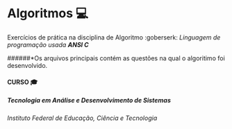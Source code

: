 # Algoritmos :computer:

Exercícios de prática na disciplina de Algoritmo :goberserk: 
_Linguagem de programação usada **ANSI C**_

######*Os arquivos principais contém as questões na qual o algoritimo foi desenvolvido.

#### CURSO :mortar_board:
##### Tecnologia em Análise e Desenvolvimento de Sistemas
###### Instituto Federal de Educação, Ciência e Tecnologia 
